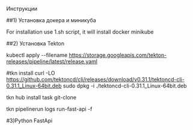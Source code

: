 Инструкции

##1) Установка докера и миникуба

For installation use 1.sh script, it will install docker minikube

##2) Установка Tekton

kubectl apply --filename https://storage.googleapis.com/tekton-releases/pipeline/latest/release.yaml
 
#tkn install
curl -LO https://github.com/tektoncd/cli/releases/download/v0.31.1/tektoncd-cli-0.31.1_Linux-64bit.deb
sudo dpkg -i ./tektoncd-cli-0.31.1_Linux-64bit.deb

tkn hub install task git-clone

tkn pipelinerun logs run-fast-api -f

#3)Python FastApi


